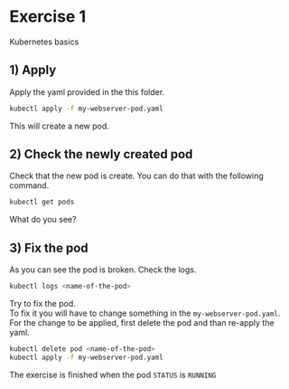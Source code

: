 # Exercise 1
Kubernetes basics
## 1) Apply
Apply the yaml provided in the this folder.

```sh
kubectl apply -f my-webserver-pod.yaml
```
This will create a new pod.

## 2) Check the newly created pod
Check that the new pod is create. You can do that with the following command.
```sh
kubectl get pods
```
What do you see?

## 3) Fix the pod
As you can see the pod is broken. Check the logs.
```sh
kubectl logs <name-of-the-pod>
```

Try to fix the pod.   
To fix it you will have to change something in the `my-webserver-pod.yaml`.   
For the change to be applied, first delete the pod and than re-apply the yaml.   
```sh
kubectl delete pod <name-of-the-pod>
kubectl apply -f my-webserver-pod.yaml
```

The exercise is finished when the pod `STATUS` is `RUNNING`